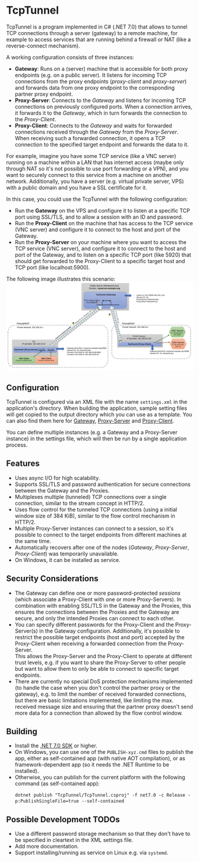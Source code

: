 # TcpTunnel

TcpTunnel is a program implemented in C# (.NET 7.0) that allows to tunnel TCP connections through a server (gateway)
to a remote machine, for example to access services that are running behind a firewall or NAT
(like a reverse-connect mechanism).

A working configuration consists of three instances:
- **Gateway**: Runs on a (server) machine that is accessible for both proxy endpoints (e.g. on a public server).
  It listens for incoming TCP connections from the proxy endpoints (*proxy-client* and *proxy-server*) and forwards
  data from one proxy endpoint to the corresponding partner proxy endpoint.
- **Proxy-Server**: Connects to the *Gateway* and listens for incoming TCP connections on previously configured
  ports. When a connection arrives, it forwards it to the *Gateway*, which in turn forwards the connection to
  the *Proxy-Client*.
- **Proxy-Client**: Connects to the *Gateway* and waits for forwarded connections received through the
  *Gateway* from the *Proxy-Server*. When receiving such a forwarded connection, it opens a TCP connection
  to the specified target endpoint and forwards the data to it.

For example, imagine you have some TCP service (like a VNC server) running on a machine within a LAN that
has internet access (maybe only through NAT so it's not possible to use port forwarding or a VPN), and you
want to securely connect to this service from a machine on another network.
Additionally, you have a server (e.g. virtual private server, VPS) with a public domain and you have a
SSL certificate for it.

In this case, you could use the TcpTunnel with the following configuration:
- Run the **Gateway** on the VPS and configure it to listen at a specific TCP port using SSL/TLS, and to
  allow a session with an ID and password.
- Run the **Proxy-Client** on the machine that has access to the TCP service (VNC server) and configure it to
  connect to the host and port of the Gateway.
- Run the **Proxy-Server** on your machine where you want to access the TCP service (VNC server), and configure
  it to connect to the host and port of the Gateway, and to listen on a specific TCP port (like 5920) that
  should get forwarded to the Proxy-Client to a specific target host and TCP port (like localhost:5900).

The following image illustrates this scenario:
![](tcptunnel-illustration.svg?raw=1)

## Configuration

TcpTunnel is configured via an XML file with the name `settings.xml` in the application's directory.
When building the application, sample setting files will get copied to the output directory which you can
use as a template. You can also find them here for [Gateway](TcpTunnel/sample-settings-gateway.xml),
[Proxy-Server](TcpTunnel/sample-settings-proxy-server.xml) and
[Proxy-Client](TcpTunnel/sample-settings-proxy-client.xml).

You can define multiple instances (e.g. a Gateway and a Proxy-Server instance) in the settings file, which
will then be run by a single application process.

## Features

- Uses async I/O for high scalability.
- Supports SSL/TLS and password authentication for secure connections between the Gateway and the Proxies.
- Multiplexes multiple (tunneled) TCP connections over a single connection, similar to the stream concept in HTTP/2.
- Uses flow control for the tunneled TCP connections (using a initial window size of 384 KiB), similar
  to the flow control mechanism in HTTP/2.
- Multiple Proxy-Server instances can connect to a session, so it's possible to connect to the target
  endpoints from different machines at the same time.
- Automatically recovers after one of the nodes (*Gateway*, *Proxy-Server*, *Proxy-Client*) was temporarily unavailable.
- On Windows, it can be installed as service.

## Security Considerations

- The Gateway can define one or more password-protected *sessions* (which associate a
  Proxy-Client with one or more Proxy-Servers). In combination with enabling SSL/TLS in the Gateway and
  the Proxies, this ensures the connections between the Proxies and the Gateway are secure, and only the
  intended Proxies can connect to each other.
- You can specify different passwords for the Proxy-Client and the Proxy-Server(s) in the Gateway
  configuration. Additionally, it's possible to restrict the possible target endpoints (host and port)
  accepted by the Proxy-Client when receiving a forwarded connection from the Proxy-Server.<br>
  This allows the Proxy-Server and the Proxy-Client to operate at different trust levels, e.g. if you
  want to share the Proxy-Server to other people but want to allow them to only be able to connect to
  specific target endpoints.
- There are currently no special DoS protection mechanisms implemented (to handle the case when you don't
  control the partner proxy or the gateway), e.g. to limit the number of received forwarded connections,
  but there are basic limitations implemented, like limiting the max. received message size and ensuring
  that the partner proxy doesn't send more data for a connection than allowed by the flow control window.

## Building

- Install the [.NET 7.0 SDK](https://dotnet.microsoft.com/download) or higher.
- On Windows, you can use one of the `PUBLISH-xyz.cmd` files to publish the app, either as self-contained app
  (with native AOT compilation), or as framework-dependent app (so it needs the .NET Runtime to be installed).
- Otherwise, you can publish for the current platform with the following command (as self-contained app): 
  ```
  dotnet publish "TcpTunnel/TcpTunnel.csproj" -f net7.0 -c Release -p:PublishSingleFile=true --self-contained
  ```

## Possible Development TODOs

- Use a different password storage mechanism so that they don't have to be specified in cleartext in the
  XML settings file.
- Add more documentation.
- Support installing/running as service on Linux e.g. via `systemd`.
